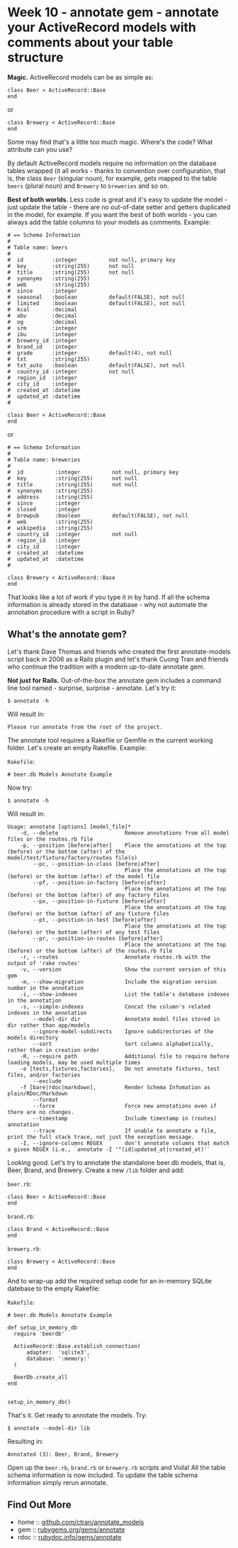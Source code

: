 # Week 10 - annotate gem - annotate your ActiveRecord models with comments about your table structure



**Magic.**  ActiveRecord models can be as simple as:

~~~
class Beer < ActiveRecord::Base
end
~~~

or

~~~
class Brewery < ActiveRecord::Base
end
~~~

Some may find that's a little too much magic. Where's the code? What attribute can you use?

By default ActiveRecord models require no information on the database tables wrapped
(it all works - thanks to convention over configuration, that is,
the class `Beer` (singular noun), for example, gets mapped to the table `beers` (plural noun)
and `Brewery` to `breweries` and so on.

**Best of both worlds.**  Less code is great and it's easy to update the model - just update the table -
there are no out-of-date setter and getters duplicated in the model, for example.
If you want the best of both worlds - you can always add the table columns to your models as comments. Example:

~~~
# == Schema Information
#
# Table name: beers
#
#  id         :integer          not null, primary key
#  key        :string(255)      not null
#  title      :string(255)      not null
#  synonyms   :string(255)
#  web        :string(255)
#  since      :integer
#  seasonal   :boolean          default(FALSE), not null
#  limited    :boolean          default(FALSE), not null
#  kcal       :decimal
#  abv        :decimal
#  og         :decimal
#  srm        :integer
#  ibu        :integer
#  brewery_id :integer
#  brand_id   :integer
#  grade      :integer          default(4), not null
#  txt        :string(255)
#  txt_auto   :boolean          default(FALSE), not null
#  country_id :integer          not null
#  region_id  :integer
#  city_id    :integer
#  created_at :datetime
#  updated_at :datetime
#

class Beer < ActiveRecord::Base
end
~~~

or

~~~
# == Schema Information
#
# Table name: breweries
#
#  id          :integer          not null, primary key
#  key         :string(255)      not null
#  title       :string(255)      not null
#  synonyms    :string(255)
#  address     :string(255)
#  since       :integer
#  closed      :integer
#  brewpub     :boolean          default(FALSE), not null
#  web         :string(255)
#  wikipedia   :string(255)
#  country_id  :integer          not null
#  region_id   :integer
#  city_id     :integer
#  created_at  :datetime
#  updated_at  :datetime
#

class Brewery < ActiveRecord::Base
end
~~~

That looks like a lot of work if you type it in by hand.
If all the schema information is already stored in the database - why not automate the annotation procedure with a script in Ruby?


## What's the annotate gem?

Let's thank Dave Thomas and friends who created the first annotate-models script back in 2006 as a Rails plugin
and let's thank Cuong Tran and friends who continue the tradition with a modern up-to-date annotate gem.


**Not just for Rails.**  Out-of-the-box the annotate gem includes
a command line tool named - surprise, surprise - annotate. Let's try it:

~~~
$ annotate -h
~~~

Will result in:

~~~
Please run annotate from the root of the project.
~~~

The annotate tool requires a Rakefile or Gemfile in the current working folder. Let's create an empty
Rakefile. Example:

`Rakefile`:

~~~
# beer.db Models Annotate Example
~~~

Now try:

~~~
$ annotate -h
~~~

Will result in:

~~~
Usage: annotate [options] [model_file]*
    -d, --delete                     Remove annotations from all model files or the routes.rb file
    -p, --position [before|after]    Place the annotations at the top (before) or the bottom (after) of the model/test/fixture/factory/routes file(s)
        --pc, --position-in-class [before|after]
                                     Place the annotations at the top (before) or the bottom (after) of the model file
        --pf, --position-in-factory [before|after]
                                     Place the annotations at the top (before) or the bottom (after) of any factory files
        --px, --position-in-fixture [before|after]
                                     Place the annotations at the top (before) or the bottom (after) of any fixture files
        --pt, --position-in-test [before|after]
                                     Place the annotations at the top (before) or the bottom (after) of any test files
        --pr, --position-in-routes [before|after]
                                     Place the annotations at the top (before) or the bottom (after) of the routes.rb file
    -r, --routes                     Annotate routes.rb with the output of 'rake routes'
    -v, --version                    Show the current version of this gem
    -m, --show-migration             Include the migration version number in the annotation
    -i, --show-indexes               List the table's database indexes in the annotation
    -s, --simple-indexes             Concat the column's related indexes in the annotation
        --model-dir dir              Annotate model files stored in dir rather than app/models
        --ignore-model-subdirects    Ignore subdirectories of the models directory
        --sort                       Sort columns alphabetically, rather than in creation order
    -R, --require path               Additional file to require before loading models, may be used multiple times
    -e [tests,fixtures,factories],   Do not annotate fixtures, test files, and/or factories
        --exclude
    -f [bare|rdoc|markdown],         Render Schema Infomation as plain/RDoc/Markdown
        --format
        --force                      Force new annotations even if there are no changes.
        --timestamp                  Include timestamp in (routes) annotation
        --trace                      If unable to annotate a file, print the full stack trace, not just the exception message.
    -I, --ignore-columns REGEX       don't annotate columns that match a given REGEX (i.e., `annotate -I '^(id|updated_at|created_at)'`
~~~

Looking good. Let's try to annotate the standalone beer.db models, that is, Beer, Brand, and Brewery.
Create a new `/lib` folder and add:

`beer.rb`:

~~~
class Beer < ActiveRecord::Base
end
~~~

`brand.rb`:

~~~
class Brand < ActiveRecord::Base
end
~~~

`brewery.rb`:

~~~
class Brewery < ActiveRecord::Base
end
~~~

And to wrap-up add the required setup code for an in-memory SQLite datebase to the empty Rakefile:

`Rakefile`:

~~~
# beer.db Models Annotate Example

def setup_in_memory_db
  require 'beerdb'

  ActiveRecord::Base.establish_connection(
      adapter:  'sqlite3',
      database: ':memory:'
  )

  BeerDb.create_all
end


setup_in_memory_db()
~~~

That's it. Get ready to annotate the models. Try:

~~~
$ annotate --model-dir lib
~~~

Resulting in:

~~~
Annotated (3): Beer, Brand, Brewery
~~~

Open up the `beer.rb`, `brand.rb` or `brewery.rb` scripts and Voila!
All the table schema information is now included. To update the table schema information simply rerun annotate.

## Find Out More

* home     :: [github.com/ctran/annotate_models](https://github.com/ctran/annotate_models)
* gem      :: [rubygems.org/gems/annotate](https://rubygems.org/gems/annotate)
* rdoc     :: [rubydoc.info/gems/annotate](http://rubydoc.info/gems/annotate)
